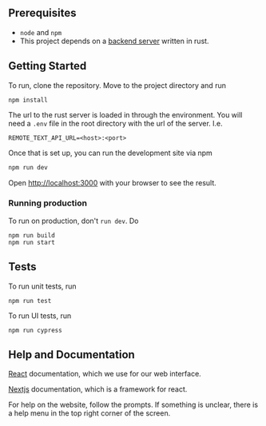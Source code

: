 ## Prerequisites

- `node` and `npm`
-  This project depends on a [backend server](https://github.com/Remote-Text/remote-text-server) written in rust.

## Getting Started

To run, clone the repository. Move to the project directory and run 

```
npm install
```

The url to the rust server is loaded in through the environment. You will need a `.env` file in the root directory with the url of the server. I.e.

```
REMOTE_TEXT_API_URL=<host>:<port>
```
Once that is set up, you can run the development site via npm

```bash
npm run dev
```
Open [http://localhost:3000](http://localhost:3000) with your browser to see the result.


### Running production

To run on production, don't `run dev`. Do

```
npm run build
npm run start
```

## Tests

To run unit tests, run 

```
npm run test
```

To run UI tests, run 

```
npm run cypress
```

## Help and Documentation

[React](https://react.dev/) documentation, which we use for our web interface. 

[Nextjs](https://nextjs.org/docs) documentation, which is a framework for react.

For help on the website, follow the prompts. If something is unclear, there is a help menu in the top right corner of the screen.
